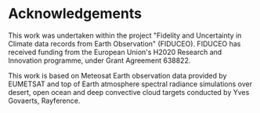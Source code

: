 # Acknowledgements

This work was undertaken within the project "Fidelity and Uncertainty in Climate data records from Earth Observation" (FIDUCEO).
FIDUCEO has received funding from the European Union's H2020 Research and Innovation programme, under Grant Agreement 638822.

This work is based on Meteosat Earth observation data provided by EUMETSAT and top of Earth atmosphere spectral radiance
simulations over desert, open ocean and deep convective cloud targets conducted by Yves Govaerts, Rayference.

